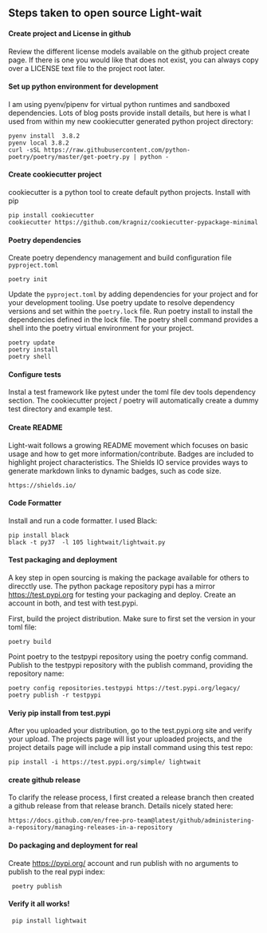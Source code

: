 ## Steps taken to open source Light-wait 

#### Create project and License in github
Review the different license models available on the github project create page. 
If there is one you would like that does not exist, you can always copy over a LICENSE text 
file to the project root later.

#### Set up python environment for development
I am using pyenv/pipenv for virtual python runtimes and sandboxed dependencies. Lots of blog 
posts provide install details, but here is what I used from within
my new cookiecutter generated python project directory:
  
    pyenv install  3.8.2
    pyenv local 3.8.2
    curl -sSL https://raw.githubusercontent.com/python-poetry/poetry/master/get-poetry.py | python -

#### Create cookiecutter project
cookiecutter is a python tool to create default python projects. Install with pip
 
    pip install cookiecutter
    cookiecutter https://github.com/kragniz/cookiecutter-pypackage-minimal

#### Poetry dependencies  
Create poetry dependency management and build configuration file `pyproject.toml`

    poetry init

Update the `pyproject.toml` by adding dependencies for your project and for your development tooling. Use poetry
update to resolve dependency versions and set within the `poetry.lock` file. Run poetry install to install
the dependencies defined in the lock file. The poetry shell command provides a shell into the poetry virtual
environment for your project.

    poetry update
    poetry install
    poetry shell

#### Configure tests
Instal a test framework like pytest under the toml file dev tools dependency section. 
The cookiecutter project / poetry will automatically create a dummy test directory and example test.

#### Create README
Light-wait follows a growing README movement which focuses on basic usage and how to 
get more information/contribute. Badges are included to highlight 
project characteristics. The Shields IO service provides ways to generate markdown 
links to dynamic badges, such as code size.

    https://shields.io/ 

#### Code Formatter
Install and run a code formatter. I used Black:

    pip install black
    black -t py37  -l 105 lightwait/lightwait.py 

#### Test packaging and deployment
A key step in open sourcing is making the package available for others to direcctly use. The python 
package repository pypi has a mirror https://test.pypi.org for testing your packaging and deploy. 
Create an account in both, and test with test.pypi. 

First, build the project distribution. Make sure to first set the version in your toml file:

    poetry build

Point poetry to the testpypi repository using the poetry config command. Publish to the testpypi
repository with the publish command, providing the repository name:

    poetry config repositories.testpypi https://test.pypi.org/legacy/
    poetry publish -r testpypi

#### Veriy pip install from test.pypi
After you uploaded your distribution, go to the test.pypi.org site and verify your upload. The 
projects page will list your uploaded projects, and the project details page
will include a pip install command using this test repo:
 
    pip install -i https://test.pypi.org/simple/ lightwait 

#### create github release
To clarify the release process, I first created a release branch then created a github release
from that release branch. Details nicely stated here:

    https://docs.github.com/en/free-pro-team@latest/github/administering-a-repository/managing-releases-in-a-repository

#### Do packaging and deployment for real
Create https://pypi.org/ account and run publish with no arguments to publish to the real pypi index:

     poetry publish

#### Verify it all works!

     pip install lightwait

  

  
 
  

